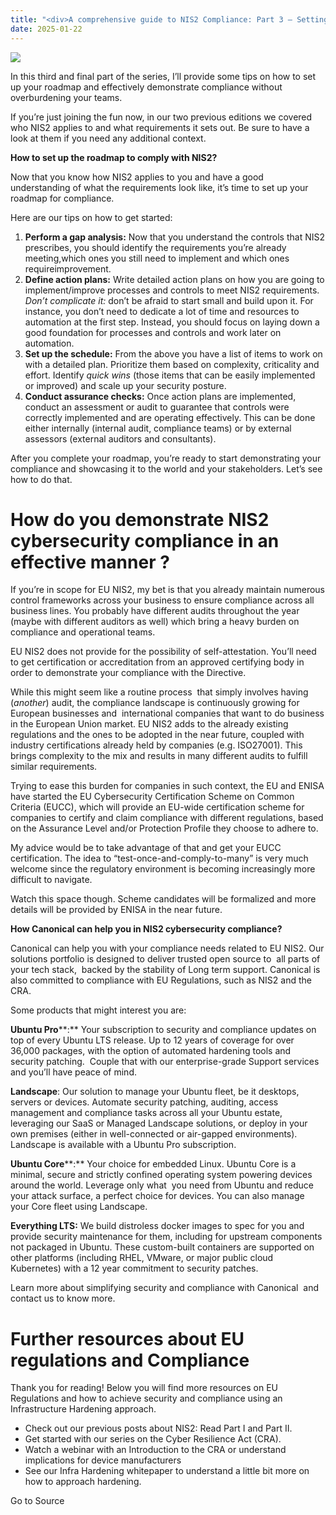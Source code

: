 ```yaml
---
title: "<div>A comprehensive guide to NIS2 Compliance: Part 3 – Setting the roadmap and demonstrating NIS2 compliance.</div>"
date: 2025-01-22
---
```


![](https://res.cloudinary.com/canonical/image/fetch/f_auto,q_auto,fl_sanitize,c_fill,w_1280,h_720/https://ubuntu.com/wp-content/uploads/1882/NIS2-blog-part-3-no-button.png)

In this third and final part of the series, I’ll provide some tips on how to set up your roadmap and effectively demonstrate compliance without overburdening your teams. 

If you’re just joining the fun now, in our two previous editions we covered who NIS2 applies to and what requirements it sets out. Be sure to have a look at them if you need any additional context. 

**How to set up the roadmap to comply with NIS2?** 

Now that you know how NIS2 applies to you and have a good understanding of what the requirements look like, it’s time to set up your roadmap for compliance. 

Here are our tips on how to get started:

1. **Perform a gap analysis:** Now that you understand the controls that NIS2 prescribes, you should identify the requirements you’re already meeting,which ones you still need to implement and which ones requireimprovement.
2. **Define action plans:** Write detailed action plans on how you are going to implement/improve processes and controls to meet NIS2 requirements. _Don’t complicate it:_ don’t be afraid to start small and build upon it. For instance, you don’t need to dedicate a lot of time and resources to automation at the first step. Instead, you should focus on laying down a good foundation for processes and controls and work later on automation.
3. **Set up the schedule:** From the above you have a list of items to work on with a detailed plan. Prioritize them based on complexity, criticality and effort. Identify _quick wins_ (those items that can be easily implemented or improved) and scale up your security posture.
4. **Conduct assurance checks:** Once action plans are implemented, conduct an assessment or audit to guarantee that controls were correctly implemented and are operating effectively. This can be done either internally (internal audit, compliance teams) or by external assessors (external auditors and consultants).

After you complete your roadmap, you’re ready to start demonstrating your compliance and showcasing it to the world and your stakeholders. Let’s see how to do that.

# **How do you demonstrate NIS2 cybersecurity compliance in an effective manner ?** 

If you’re in scope for EU NIS2, my bet is that you already maintain numerous control frameworks across your business to ensure compliance across all business lines. You probably have different audits throughout the year (maybe with different auditors as well) which bring a heavy burden on compliance and operational teams.

EU NIS2 does not provide for the possibility of self-attestation. You’ll need to get certification or accreditation from an approved certifying body in order to demonstrate your compliance with the Directive.

While this might seem like a routine process  that simply involves having (_another_) audit, the compliance landscape is continuously growing for European businesses and  international companies that want to do business in the European Union market. EU NIS2 adds to the already existing regulations and the ones to be adopted in the near future, coupled with industry certifications already held by companies (e.g. ISO27001). This brings complexity to the mix and results in many different audits to fulfill similar requirements.

Trying to ease this burden for companies in such context, the EU and ENISA have started the EU Cybersecurity Certification Scheme on Common Criteria (EUCC), which will provide an EU-wide certification scheme for companies to certify and claim compliance with different regulations, based on the Assurance Level and/or Protection Profile they choose to adhere to.

My advice would be to take advantage of that and get your EUCC certification. The idea to “test-once-and-comply-to-many” is very much welcome since the regulatory environment is becoming increasingly more difficult to navigate.

Watch this space though. Scheme candidates will be formalized and more details will be provided by ENISA in the near future.

**How Canonical can help you in NIS2 cybersecurity compliance?**

Canonical can help you with your compliance needs related to EU NIS2. Our solutions portfolio is designed to deliver trusted open source to  all parts of your tech stack,  backed by the stability of Long term support. Canonical is also committed to compliance with EU Regulations, such as NIS2 and the CRA.

Some products that might interest you are:

**Ubuntu Pro****:** Your subscription to security and compliance updates on top of every Ubuntu LTS release. Up to 12 years of coverage for over 36,000 packages, with the option of automated hardening tools and security patching.  Couple that with our enterprise-grade Support services and you’ll have peace of mind.

**Landscape**: Our solution to manage your Ubuntu fleet, be it desktops, servers or devices. Automate security patching, auditing, access management and compliance tasks across all your Ubuntu estate, leveraging our SaaS or Managed Landscape solutions, or deploy in your own premises (either in well-connected or air-gapped environments). Landscape is available with a Ubuntu Pro subscription.

**Ubuntu Core****:** Your choice for embedded Linux. Ubuntu Core is a minimal, secure and strictly confined operating system powering devices around the world. Leverage only what  you need from Ubuntu and reduce your attack surface, a perfect choice for devices. You can also manage your Core fleet using Landscape.

  
**Everything LTS:** We build distroless docker images to spec for you and provide security maintenance for them, including for upstream components not packaged in Ubuntu. These custom-built containers are supported on other platforms (including RHEL, VMware, or major public cloud Kubernetes) with a 12 year commitment to security patches. 

Learn more about simplifying security and compliance with Canonical  and contact us to know more. 

# **Further resources about EU regulations and Compliance**

Thank you for reading! Below you will find more resources on EU Regulations and how to achieve security and compliance using an Infrastructure Hardening approach.

- Check out our previous posts about NIS2: Read Part I and Part II. 
- Get started with our series on the Cyber Resilience Act (CRA). 
- Watch a webinar with an Introduction to the CRA or understand implications for device manufacturers 
- See our Infra Hardening whitepaper to understand a little bit more on how to approach hardening.

Go to Source
